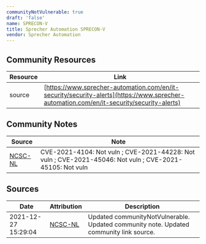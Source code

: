 ```yaml
---
communityNotVulnerable: true
draft: 'false'
name: SPRECON-V
title: Sprecher Automation SPRECON-V
vendor: Sprecher Automation
---
```



## Community Resources
| Resource | Link |
| --- | --- |
| source | [https://www.sprecher-automation.com/en/it-security/security-alerts](https://www.sprecher-automation.com/en/it-security/security-alerts) |

## Community Notes
| Source | Note |
| --- | --- |
| [NCSC-NL](https://github.com/NCSC-NL/log4shell/blob/main/software/README.md) | CVE-2021-4104: Not vuln ; CVE-2021-44228: Not vuln ; CVE-2021-45046: Not vuln ; CVE-2021-45105: Not vuln </ul> |

## Sources
| Date | Attribution | Description |
| --- | --- | --- |
| 2021-12-27 15:29:04 | [NCSC-NL](https://github.com/NCSC-NL/log4shell/blob/main/software/README.md) | Updated communityNotVulnerable. Updated community note. Updated community link source.  |
